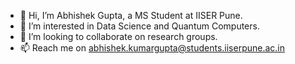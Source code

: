 - 👋 Hi, I’m Abhishek Gupta, a MS Student at IISER Pune.
- 👀 I’m interested in Data Science and Quantum Computers.
- 💞️ I’m looking to collaborate on research groups.
- 📫 Reach me on abhishek.kumargupta@students.iiserpune.ac.in

<!---
Abhishek-Gupta-GitHub/Abhishek-Gupta-GitHub is a ✨ special ✨ repository because its `README.md` (this file) appears on your GitHub profile.
You can click the Preview link to take a look at your changes.
--->
